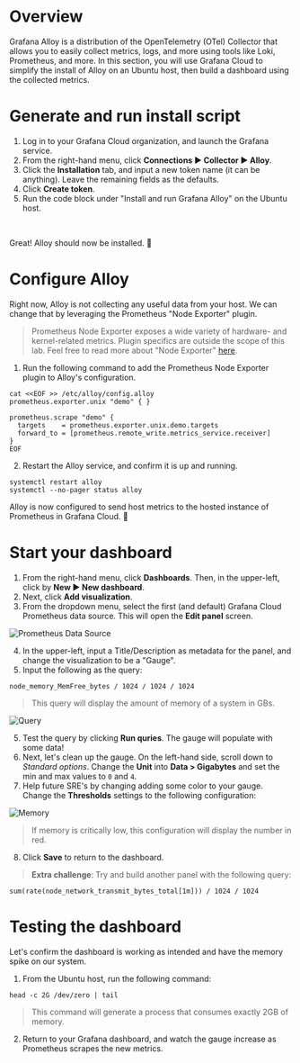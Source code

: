 # Overview

Grafana Alloy is a distribution of the OpenTelemetry (OTel) Collector that allows you to easily collect metrics, logs, and more using tools like Loki, Prometheus, and more. In this section, you will use Grafana Cloud to simplify the install of Alloy on an Ubuntu host, then build a dashboard using the collected metrics.

# Generate and run install script

1. Log in to your Grafana Cloud organization, and launch the Grafana service.
2. From the right-hand menu, click **Connections ▶ Collector ▶ Alloy**. 
3. Click the **Installation** tab, and input a new token name (it can be anything). Leave the remaining fields as the defaults.
4. Click **Create token**.
5. Run the code block under "Install and run Grafana Alloy" on the Ubuntu host.

<br>

Great! Alloy should now be installed. 🎉

# Configure Alloy

Right now, Alloy is not collecting any useful data from your host. We can change that by leveraging the Prometheus "Node Exporter" plugin. 

> Prometheus Node Exporter exposes a wide variety of hardware- and kernel-related metrics. Plugin specifics are outside the scope of this lab. Feel free to read more about "Node Exporter" [here](https://prometheus.io/docs/guides/node-exporter/).

1. Run the following command to add the Prometheus Node Exporter plugin to Alloy's configuration.

  ```
  cat <<EOF >> /etc/alloy/config.alloy
  prometheus.exporter.unix "demo" { }
  
  prometheus.scrape "demo" {
    targets    = prometheus.exporter.unix.demo.targets
    forward_to = [prometheus.remote_write.metrics_service.receiver]
  }
  EOF
  ```

2. Restart the Alloy service, and confirm it is up and running.

  ```
  systemctl restart alloy
  systemctl --no-pager status alloy
  ```

Alloy is now configured to send host metrics to the hosted instance of Prometheus in Grafana Cloud. 🎉

# Start your dashboard

1. From the right-hand menu, click **Dashboards**. Then, in the upper-left, click by **New ▶ New dashboard**.
2. Next, click **Add visualization**.
3. From the dropdown menu, select the first (and default) Grafana Cloud Prometheus data source. This will open the **Edit panel** screen.

  ![Prometheus Data Source](https://i.imgur.com/w8ameGB.png)

4. In the upper-left, input a Title/Description as metadata for the panel, and change the visualization to be a "Gauge". 
5. Input the following as the query:

  ```
  node_memory_MemFree_bytes / 1024 / 1024 / 1024
  ```

  > This query will display the amount of memory of a system in GBs.


  ![Query](https://i.imgur.com/gp1wgiS.png)

5. Test the query by clicking **Run quries**. The gauge will populate with some data!
6. Next, let's clean up the gauge. On the left-hand side, scroll down to _Standard options_. Change the **Unit** into **Data > Gigabytes** and set the min and max values to `0` and `4`. 
7. Help future SRE's by changing adding some color to your gauge. Change the **Thresholds** settings to the following configuration:

  ![Memory](https://i.imgur.com/nQFcBer.png)
  > If memory is critically low, this configuration will display the number in red.

8. Click **Save** to return to the dashboard.

> **Extra challenge**: Try and build another panel with the following query:

  ```
  sum(rate(node_network_transmit_bytes_total[1m])) / 1024 / 1024
  ```

# Testing the dashboard

Let's confirm the dashboard is working as intended and have the memory spike on our system.

1. From the Ubuntu host, run the following command:

  ```
  head -c 2G /dev/zero | tail
  ```

  > This command will generate a process that consumes exactly 2GB of memory.

2. Return to your Grafana dashboard, and watch the gauge increase as Prometheus scrapes the new metrics.
